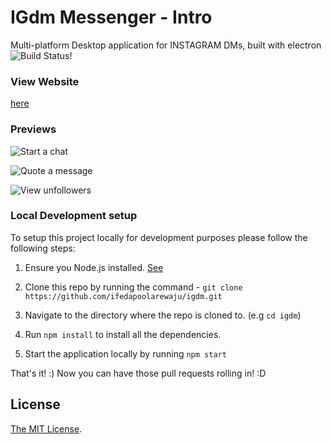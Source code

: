 # IGdm Messenger - Intro
Multi-platform Desktop application for INSTAGRAM DMs, built with electron
![Build Status!](https://travis-ci.org/ifedapoolarewaju/igdm.svg?branch=master)

### View Website
[here](http://ifedapoolarewaju.github.io/igdm/)


### Previews

![Start a chat](docs/img/startchat.gif)

![Quote a message](docs/img/quotemessage.gif)

![View unfollowers](docs/img/unfollowers.gif)

### Local Development setup

To setup this project locally for development purposes please follow the following steps:

1. Ensure you Node.js installed. [See](https://nodejs.org/en/download/)

2. Clone this repo by running the command - `git clone https://github.com/ifedapoolarewaju/igdm.git`

3. Navigate to the directory where the repo is cloned to. (e.g `cd igdm`)

4. Run `npm install` to install all the dependencies.

5. Start the application locally by running `npm start`

That's it! :) Now you can have those pull requests rolling in! :D


## License

[The MIT License](LICENSE).
